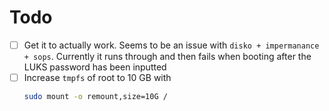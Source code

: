 # Todo

- [ ] Get it to actually work. Seems to be an issue with `disko + impermanance + sops`. Currently it runs through and then fails when booting after the LUKS password has been inputted
- [ ] Increase `tmpfs` of root to 10 GB with
  ```bash
  sudo mount -o remount,size=10G /
  ```
